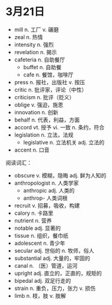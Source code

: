 # 3月21日

- mill n. 工厂 v. 碾磨
- zeal n. 热情
- intensity n. 强烈
- revelation n. 揭示
- cafeteria n. 自助餐厅
  - buffet n. 自助餐
  - cafe n. 餐馆，咖啡厅
- press n. 报社，出版社 v. 按压
- critic n. 批评家，评论（中性）
- criticism n. 批评（贬义）
- oblige v. 强迫，施恩
- innovation n. 创新
- behalf n. 代表，利益，方面
- accord vt. 授予 vi. 一致 n. 条约，符合
- legislation n. 立法，法规
  - legislative n. 立法机关 adj. 立法的
- accent n. 口音

阅读词汇：

- obscure v. 模糊，隐晦 adj. 鲜为人知的
- anthropologist n. 人类学家
  - anthropic adj. 人类的
  - anthrop- 人类词根
- recruit v. 招募，吸收，构建
- calory n. 卡路里
- nutrient n. 营养
- notable adj. 显著的
- tissue n. 组织，餐巾纸
- adolescent n. 青少年
- secular adj. 世俗的 n. 牧师，俗人
- substantial adj. 大量的，牢固的
- canal n. （医）管道，运河
- upright adj. 直立的，正直的，规矩的
- bipedal adj. 双足行走的
- strain n. 重负，压力，张力 v. 损伤
- limb n. 枝，肢 v. 肢解
